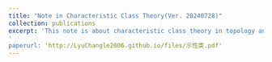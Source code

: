 ```yaml
---
title: "Note in Characteristic Class Theory(Ver. 20240728)"
collection: publications
excerpt: 'This note is about characteristic class theory in topology and differential geometry. It basically covers Milnor's book.
'
paperurl: 'http://LyuChangle2006.github.io/files/示性类.pdf'
---
```

